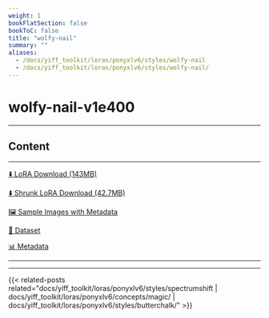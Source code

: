 ```yaml
---
weight: 1
bookFlatSection: false
bookToC: false
title: "wolfy-nail"
summary: ""
aliases:
  - /docs/yiff_toolkit/loras/ponyxlv6/styles/wolfy-nail
  - /docs/yiff_toolkit/loras/ponyxlv6/styles/wolfy-nail/
---
```


<!--markdownlint-disable MD025 MD033 -->

# wolfy-nail-v1e400

---

## Content

---

[⬇️ LoRA Download (143MB)](https://huggingface.co/k4d3/yiff_toolkit/resolve/main/ponyxl_loras/wolfy-nail-v1e400.safetensors?download=true)

[⬇️ Shrunk LoRA Download (42.7MB)](https://huggingface.co/k4d3/yiff_toolkit/resolve/main/ponyxl_loras_shrunk_2/wolfy-nail-v1e400_frockpt1_th-3.55.safetensors?download=true)

[🖼️ Sample Images with Metadata](https://huggingface.co/k4d3/yiff_toolkit/tree/main/static/{})

[📐 Dataset](https://huggingface.co/datasets/k4d3/furry/tree/main/by_wolfy-nail)

[📊 Metadata](https://huggingface.co/k4d3/yiff_toolkit/raw/main/ponyxl_loras/wolfy-nail-v1e400.json)

---

---

{{< related-posts related="docs/yiff_toolkit/loras/ponyxlv6/styles/spectrumshift | docs/yiff_toolkit/loras/ponyxlv6/concepts/magic/ | docs/yiff_toolkit/loras/ponyxlv6/styles/butterchalk/" >}}

